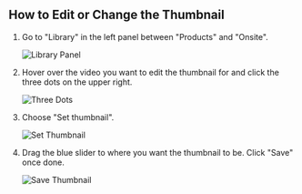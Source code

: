 ## How to Edit or Change the Thumbnail

1. Go to "Library" in the left panel between "Products" and "Onsite".
   
   ![Library Panel](https://github.com/user-attachments/assets/bd693b6a-47e8-433a-b368-5282c057b6f6)

2. Hover over the video you want to edit the thumbnail for and click the three dots on the upper right.
   
   ![Three Dots](https://github.com/user-attachments/assets/1a34dc10-8bf0-40a2-873f-e0e5a2977786)

3. Choose "Set thumbnail".
   
   ![Set Thumbnail](https://github.com/user-attachments/assets/21230620-7d5a-4baa-9b92-f83a96f37778)

4. Drag the blue slider to where you want the thumbnail to be. Click "Save" once done.
   
   ![Save Thumbnail](https://github.com/user-attachments/assets/b03b5488-5132-4fd8-8245-c9b631a388e2)
